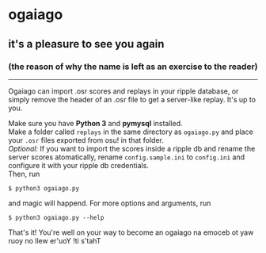 # ogaiago
## it's a pleasure to see you again
### (the reason of why the name is left as an exercise to the reader)
---
Ogaiago can import .osr scores and replays in your ripple database, or simply remove the header of an .osr file to get a server-like replay. It's up to you.  

Make sure you have **Python 3** and **pymysql** installed.  
Make a folder called `replays` in the same directory as `ogaiago.py` and place your `.osr` files exported from osu! in that folder.  
*Optional:* If you want to import the scores inside a ripple db and rename the server scores atomatically, rename `config.sample.ini` to `config.ini` and configure it with your ripple db credentials.  
Then, run
```
$ python3 ogaiago.py
```
and magic will happend.
For more options and arguments, run
```
$ python3 ogaiago.py --help
```
That's it! You're well on your way to become an ogaiago na emoceb ot yaw ruoy no llew er'uoY !ti s'tahT
